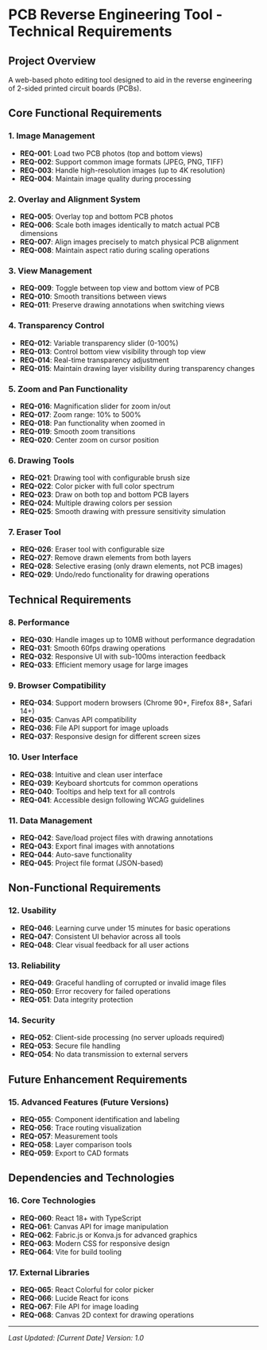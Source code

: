 # PCB Reverse Engineering Tool - Technical Requirements

## Project Overview
A web-based photo editing tool designed to aid in the reverse engineering of 2-sided printed circuit boards (PCBs).

## Core Functional Requirements

### 1. Image Management
- **REQ-001**: Load two PCB photos (top and bottom views)
- **REQ-002**: Support common image formats (JPEG, PNG, TIFF)
- **REQ-003**: Handle high-resolution images (up to 4K resolution)
- **REQ-004**: Maintain image quality during processing

### 2. Overlay and Alignment System
- **REQ-005**: Overlay top and bottom PCB photos
- **REQ-006**: Scale both images identically to match actual PCB dimensions
- **REQ-007**: Align images precisely to match physical PCB alignment
- **REQ-008**: Maintain aspect ratio during scaling operations

### 3. View Management
- **REQ-009**: Toggle between top view and bottom view of PCB
- **REQ-010**: Smooth transitions between views
- **REQ-011**: Preserve drawing annotations when switching views

### 4. Transparency Control
- **REQ-012**: Variable transparency slider (0-100%)
- **REQ-013**: Control bottom view visibility through top view
- **REQ-014**: Real-time transparency adjustment
- **REQ-015**: Maintain drawing layer visibility during transparency changes

### 5. Zoom and Pan Functionality
- **REQ-016**: Magnification slider for zoom in/out
- **REQ-017**: Zoom range: 10% to 500%
- **REQ-018**: Pan functionality when zoomed in
- **REQ-019**: Smooth zoom transitions
- **REQ-020**: Center zoom on cursor position

### 6. Drawing Tools
- **REQ-021**: Drawing tool with configurable brush size
- **REQ-022**: Color picker with full color spectrum
- **REQ-023**: Draw on both top and bottom PCB layers
- **REQ-024**: Multiple drawing colors per session
- **REQ-025**: Smooth drawing with pressure sensitivity simulation

### 7. Eraser Tool
- **REQ-026**: Eraser tool with configurable size
- **REQ-027**: Remove drawn elements from both layers
- **REQ-028**: Selective erasing (only drawn elements, not PCB images)
- **REQ-029**: Undo/redo functionality for drawing operations

## Technical Requirements

### 8. Performance
- **REQ-030**: Handle images up to 10MB without performance degradation
- **REQ-031**: Smooth 60fps drawing operations
- **REQ-032**: Responsive UI with sub-100ms interaction feedback
- **REQ-033**: Efficient memory usage for large images

### 9. Browser Compatibility
- **REQ-034**: Support modern browsers (Chrome 90+, Firefox 88+, Safari 14+)
- **REQ-035**: Canvas API compatibility
- **REQ-036**: File API support for image uploads
- **REQ-037**: Responsive design for different screen sizes

### 10. User Interface
- **REQ-038**: Intuitive and clean user interface
- **REQ-039**: Keyboard shortcuts for common operations
- **REQ-040**: Tooltips and help text for all controls
- **REQ-041**: Accessible design following WCAG guidelines

### 11. Data Management
- **REQ-042**: Save/load project files with drawing annotations
- **REQ-043**: Export final images with annotations
- **REQ-044**: Auto-save functionality
- **REQ-045**: Project file format (JSON-based)

## Non-Functional Requirements

### 12. Usability
- **REQ-046**: Learning curve under 15 minutes for basic operations
- **REQ-047**: Consistent UI behavior across all tools
- **REQ-048**: Clear visual feedback for all user actions

### 13. Reliability
- **REQ-049**: Graceful handling of corrupted or invalid image files
- **REQ-050**: Error recovery for failed operations
- **REQ-051**: Data integrity protection

### 14. Security
- **REQ-052**: Client-side processing (no server uploads required)
- **REQ-053**: Secure file handling
- **REQ-054**: No data transmission to external servers

## Future Enhancement Requirements

### 15. Advanced Features (Future Versions)
- **REQ-055**: Component identification and labeling
- **REQ-056**: Trace routing visualization
- **REQ-057**: Measurement tools
- **REQ-058**: Layer comparison tools
- **REQ-059**: Export to CAD formats

## Dependencies and Technologies

### 16. Core Technologies
- **REQ-060**: React 18+ with TypeScript
- **REQ-061**: Canvas API for image manipulation
- **REQ-062**: Fabric.js or Konva.js for advanced graphics
- **REQ-063**: Modern CSS for responsive design
- **REQ-064**: Vite for build tooling

### 17. External Libraries
- **REQ-065**: React Colorful for color picker
- **REQ-066**: Lucide React for icons
- **REQ-067**: File API for image loading
- **REQ-068**: Canvas 2D context for drawing operations

---

*Last Updated: [Current Date]*
*Version: 1.0*

